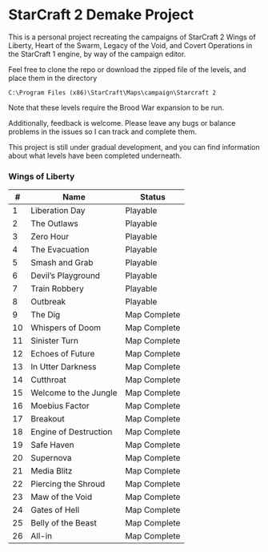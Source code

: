 # StarCraft 2 Demake Project

This is a personal project recreating the campaigns of StarCraft 2 Wings of Liberty, Heart of the Swarm, Legacy of the Void, and Covert Operations in the StarCraft 1 engine, by way of the campaign editor.

Feel free to clone the repo or download the zipped file of the levels, and place them in the directory

```
C:\Program Files (x86)\StarCraft\Maps\campaign\Starcraft 2
```

Note that these levels require the Brood War expansion to be run.

Additionally, feedback is welcome. Please leave any bugs or balance problems in the issues so I can track and complete them.

This project is still under gradual development, and you can find information about what levels have been completed underneath.

### Wings of Liberty
#|Name|Status
-|-|-
1 | Liberation Day | Playable
2 | The Outlaws | Playable
3 | Zero Hour | Playable
4 | The Evacuation | Playable
5 | Smash and Grab | Playable
6 | Devil’s Playground | Playable
7 | Train Robbery | Playable
8 | Outbreak | Playable
9 | The Dig | Map Complete
10 | Whispers of Doom | Map Complete
11 | Sinister Turn | Map Complete
12 | Echoes of Future | Map Complete
13 | In Utter Darkness | Map Complete
14 | Cutthroat | Map Complete
15 | Welcome to the Jungle | Map Complete
16 | Moebius Factor | Map Complete
17 | Breakout | Map Complete
18 | Engine of Destruction | Map Complete
19 | Safe Haven | Map Complete
20 | Supernova | Map Complete
21 | Media Blitz | Map Complete
22 | Piercing the Shroud | Map Complete
23 | Maw of the Void | Map Complete
24 | Gates of Hell | Map Complete
25 | Belly of the Beast | Map Complete
26 | All-in | Map Complete

